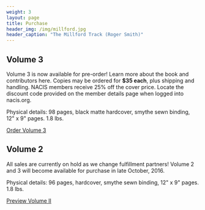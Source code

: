 ```yaml
---
weight: 3
layout: page
title: Purchase
header_img: /img/millford.jpg
header_caption: "The Millford Track (Roger Smith)"
---
```


## Volume 3

Volume 3 is now available for pre-order! Learn more about the book and contributors here. Copies may be ordered for <strong>$35 each</strong>, plus shipping and handling. NACIS members receive 25% off the cover price. Locate the discount code provided on the member details page when logged into nacis.org.

Physical details: 98 pages, black matte hardcover, smythe sewn binding, 12" x 9" pages. 1.8 lbs.

<a class="button button-blue" href="http://atlasofdesign.bigcartel.com/product/atlas-of-design-volume-3" target="_blank">Order Volume 3</a>

## Volume 2

<div class="notification">All sales are currently on hold as we change fulfillment partners! Volume 2 and 3 will become available for purchase in late October, 2016.</div>

Physical details: 96 pages, hardcover, smythe sewn binding, 12" x 9" pages. 1.8 lbs.

<a class="button" href="http://atlasofdesign.org/two">Preview Volume II</a>
